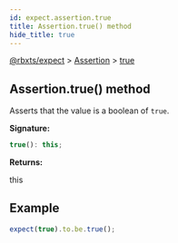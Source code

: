 ```yaml
---
id: expect.assertion.true
title: Assertion.true() method
hide_title: true
---
```


[@rbxts/expect](./expect.md) &gt; [Assertion](./expect.assertion.md) &gt; [true](./expect.assertion.true.md)

## Assertion.true() method

Asserts that the value is a boolean of `true`<!-- -->.

**Signature:**

```typescript
true(): this;
```
**Returns:**

this

## Example


```ts
expect(true).to.be.true();
```
